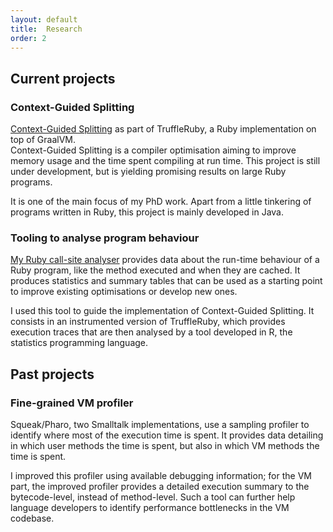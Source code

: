 ```yaml
---
layout: default
title:  Research
order: 2
---
```


## Current projects

### Context-Guided Splitting
[Context-Guided Splitting](https://github.com/sophie-kaleba/truffleruby) as part of TruffleRuby, a Ruby implementation on top of GraalVM.  
Context-Guided Splitting is a compiler optimisation aiming to improve memory usage and the time spent compiling at run time. This project is still under development, but is yielding
promising results on large Ruby programs.  

It is one of the main focus of my PhD work.
Apart from a little tinkering of programs written in Ruby, this project is mainly developed in Java.

### Tooling to analyse program behaviour
[My Ruby call-site analyser](https://github.com/sophie-kaleba/ruby-cs-analyser) provides data about the run-time behaviour of a Ruby program, like the method executed and when they are cached.
It produces statistics and summary tables that can be used as a starting point to improve existing optimisations or develop new ones.  

I used this tool to guide the implementation of Context-Guided Splitting. It consists in an instrumented version of TruffleRuby, which provides execution traces that are then analysed by a tool developed in R, the statistics programming language.

## Past projects

### Fine-grained VM profiler
Squeak/Pharo, two Smalltalk implementations, use a sampling profiler to identify where most of the execution time is spent. It provides data detailing in which user methods the time is spent, but also in which VM methods the time is spent.  

I improved this profiler using available debugging information; for the VM part, the improved profiler provides a detailed execution summary to the bytecode-level, instead of method-level. Such a tool
can further help language developers to identify performance bottlenecks in the VM codebase.
